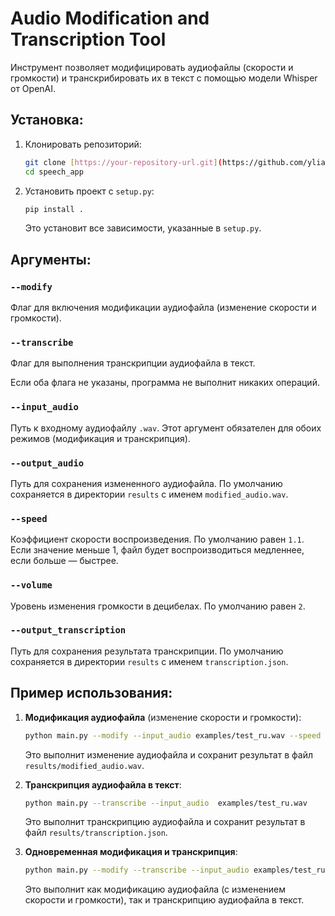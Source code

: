 # Audio Modification and Transcription Tool

Инструмент позволяет модифицировать аудиофайлы (скорости и громкости) и транскрибировать их в текст с помощью модели Whisper от OpenAI.

## Установка:

1. Клонировать репозиторий:

    ```bash
    git clone [https://your-repository-url.git](https://github.com/yliasolom/speech_app.git
    cd speech_app
    ```

2. Установить проект с `setup.py`:

    ```bash
    pip install .
    ```

    Это установит все зависимости, указанные в `setup.py`.

## Аргументы:

### `--modify`
Флаг для включения модификации аудиофайла (изменение скорости и громкости).

### `--transcribe`
Флаг для выполнения транскрипции аудиофайла в текст.

Если оба флага не указаны, программа не выполнит никаких операций.

### `--input_audio`
Путь к входному аудиофайлу `.wav`. Этот аргумент обязателен для обоих режимов (модификация и транскрипция).

### `--output_audio`
Путь для сохранения измененного аудиофайла. По умолчанию сохраняется в директории `results` с именем `modified_audio.wav`.

### `--speed`
Коэффициент скорости воспроизведения. По умолчанию равен `1.1`. Если значение меньше 1, файл будет воспроизводиться медленнее, если больше — быстрее.

### `--volume`
Уровень изменения громкости в децибелах. По умолчанию равен `2`.

### `--output_transcription`
Путь для сохранения результата транскрипции. По умолчанию сохраняется в директории `results` с именем `transcription.json`.

## Пример использования:

1. **Модификация аудиофайла** (изменение скорости и громкости):

    ```bash
    python main.py --modify --input_audio examples/test_ru.wav --speed 2 --volume 2
    ```
   
   Это выполнит изменение аудиофайла и сохранит результат в файл `results/modified_audio.wav`.


2. **Транскрипция аудиофайла в текст**:

    ```bash
    python main.py --transcribe --input_audio  examples/test_ru.wav 
    ```

    Это выполнит транскрипцию аудиофайла и сохранит результат в файл `results/transcription.json`.

3. **Одновременная модификация и транскрипция**:

    ```bash
    python main.py --modify --transcribe --input_audio examples/test_ru.wav --speed 1.2 --volume 3 
    ```

    Это выполнит как модификацию аудиофайла (с изменением скорости и громкости), так и транскрипцию аудиофайла в текст.

